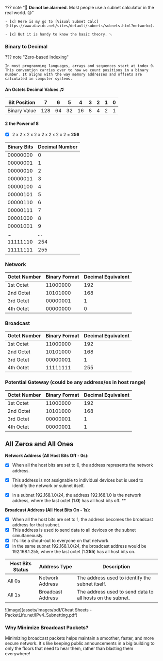 ??? note "🔕 **Do not be alarmed.** Most people use a subnet calculator in the real world. 😌"

    

    - [x] Here is my go to [Visual Subnet Calc](https://www.davidc.net/sites/default/subnets/subnets.html?network=).

    - [x] But it is handy to know the basic theory. ␆

### Binary to Decimal

??? note "Zero-based Indexing"

    In most programming languages, arrays and sequences start at index 0. This convention carries over to how we count positions in a binary number. It aligns with the way memory addresses and offsets are calculated in computer systems.

#### An Octets Decimal Values ♫

| Bit Position | 7 | 6 | 5 | 4 | 3 | 2 | 1 | 0 |
|--------------|---|---|---|---|---|---|---|---|
| Binary Value | 128 | 64 | 32 | 16 | 8 | 4 | 2 | 1 |

#### 2 the Power of 8

- [x] 2 x 2 x 2 x 2 x 2 x 2 x 2 x 2 = **256**

| Binary Bits | Decimal Number |
|-------------|----------------|
| 00000000    | 0              |
| 00000001    | 1              |
| 00000010    | 2              |
| 00000011    | 3              |
| 00000100    | 4              |
| 00000101    | 5              |
| 00000110    | 6              |
| 00000111    | 7              |
| 00001000    | 8              |
| 00001001    | 9              |
| ...         | ...            |
| 11111110    | 254            |
| 11111111    | 255            |

### Network 

| Octet Number | Binary Format   | Decimal Equivalent |
|--------------|-----------------|--------------------|
| 1st Octet    | 11000000        | 192                |
| 2nd Octet    | 10101000        | 168                |
| 3rd Octet    | 00000001        | 1                  |
| 4th Octet    | 00000000        | 0                  |

### Broadcast

| Octet Number | Binary Format   | Decimal Equivalent |
|--------------|-----------------|--------------------|
| 1st Octet    | 11000000        | 192                |
| 2nd Octet    | 10101000        | 168                |
| 3rd Octet    | 00000001        | 1                  |
| 4th Octet    | 11111111        | 255                |

### Potential Gateway (could be any address/es in host range)

| Octet Number | Binary Format   | Decimal Equivalent |
|--------------|-----------------|--------------------|
| 1st Octet    | 11000000        | 192                |
| 2nd Octet    | 10101000        | 168                |
| 3rd Octet    | 00000001        | 1                  |
| 4th Octet    | 00000001        | 1                  |


## All Zeros and All Ones

**Network Address (All Host Bits Off - 0s):**

- [x] When all the host bits are set to 0, the address represents the network address. 

- [x] This address is not assignable to individual devices but is used to identify the network or subnet itself. 

- [x] In a subnet 192.168.1.0/24, the address 192.168.1.0 is the network address, where the last octet (1.**0**) has all host bits off.
**

**Broadcast Address (All Host Bits On - 1s):**

- [x] When all the host bits are set to 1, the address becomes the broadcast address for that subnet. 
- [x] This address is used to send data to all devices on the subnet simultaneously. 
- [x] It's like a shout-out to everyone on that network. 
- [x] In the same subnet 192.168.1.0/24, the broadcast address would be 192.168.1.255, where the last octet (1.**255**) has all host bits on.

| Host Bits Status | Address Type      | Description                                                |
|------------------|-------------------|------------------------------------------------------------|
| All 0s           | Network Address   | The address used to identify the subnet itself.            |
| All 1s           | Broadcast Address | The address used to send data to all hosts on the subnet.  |

![image](assets/images/pdf/Cheat Sheets - PacketLife.net/IPv4_Subnetting.pdf)

### Why Minimize Broadcast Packets?

Minimizing broadcast packets helps maintain a smoother, faster, and more secure network. It's like keeping public announcements in a big building to only the floors that need to hear them, rather than blasting them everywhere! 










